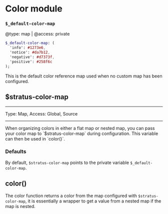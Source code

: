 # Color module
### `$_default-color-map`
@type: map | @access: private
```sass
$_default-color-map: (
  'info': #1273e6,
  'notice': #da7b12,
  'negative': #d7373f,
  'positive': #258f6c
);
```
This is the default color reference map used when no custom map has been configured.


## $stratus-color-map
<hr>
Type: Map, Access: Global, Source
<hr>
When organizing colors in either a flat map or nested map, you can pass your color map to `$stratus-color-map` during configuration. This variable can then be used in `color()`.

### Defaults
By default, `$stratus-color-map` points to the private variable `$_default-color-map`.
## color()
The color function returns a color from the map configured with `$stratus-color-map`, it is essentially a wrapper to get a value from a nested map if the map is nested.
